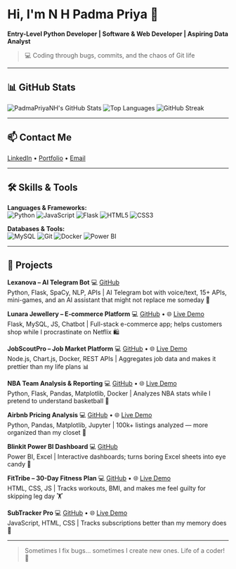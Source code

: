 # Hi, I'm N H Padma Priya 👋
**Entry-Level Python Developer | Software & Web Developer | Aspiring Data Analyst**  

> 💻 Coding through bugs, commits, and the chaos of Git life

---

## 📊 GitHub Stats
![PadmaPriyaNH's GitHub Stats](https://github-readme-stats.vercel.app/api?username=PadmaPriyaNH&show_icons=true&theme=radical&hide=issues)
![Top Languages](https://github-readme-stats.vercel.app/api/top-langs/?username=PadmaPriyaNH&layout=compact&theme=radical)
![GitHub Streak](https://github-readme-streak-stats.herokuapp.com/?user=PadmaPriyaNH&theme=radical)

---

## 📫 Contact Me

[LinkedIn](https://www.linkedin.com/in/n-h-padma-priya) • [Portfolio](https://nhpadmapriya.netlify.app/) • [Email](mailto:nh.padmapriyaa@gmail.com)

---

## 🛠️ Skills & Tools
**Languages & Frameworks:**  
![Python](https://img.shields.io/badge/Python-3776AB?style=for-the-badge&logo=python&logoColor=white) 
![JavaScript](https://img.shields.io/badge/JavaScript-F7DF1E?style=for-the-badge&logo=javascript&logoColor=black) 
![Flask](https://img.shields.io/badge/Flask-000000?style=for-the-badge&logo=flask&logoColor=white) 
![HTML5](https://img.shields.io/badge/HTML5-E34F26?style=for-the-badge&logo=html5&logoColor=white) 
![CSS3](https://img.shields.io/badge/CSS3-1572B6?style=for-the-badge&logo=css3&logoColor=white)  

**Databases & Tools:**  
![MySQL](https://img.shields.io/badge/MySQL-4479A1?style=for-the-badge&logo=mysql&logoColor=white) 
![Git](https://img.shields.io/badge/Git-F05032?style=for-the-badge&logo=git&logoColor=white) 
![Docker](https://img.shields.io/badge/Docker-2496ED?style=for-the-badge&logo=docker&logoColor=white) 
![Power BI](https://img.shields.io/badge/Power%20BI-F2C811?style=for-the-badge&logo=power-bi&logoColor=black) 

---

## 🔧 Projects

**Lexanova – AI Telegram Bot** 💻 [GitHub](https://github.com/PadmaPriyaNH/lexanova-telegrambot.git)  
Python, Flask, SpaCy, NLP, APIs | AI Telegram bot with voice/text, 15+ APIs, mini-games, and an AI assistant that might not replace me someday 🤖  

**Lunara Jewellery – E‑commerce Platform** 💻 [GitHub](https://github.com/PadmaPriyaNH/lunara-jewellary-ecommerce-website.git) • 🌐 [Live Demo](https://lunara-jewellary-ecommerce-website.onrender.com/)  
Flask, MySQL, JS, Chatbot | Full-stack e-commerce app; helps customers shop while I procrastinate on Netflix 🛍️  

**JobScoutPro – Job Market Platform** 💻 [GitHub](https://github.com/PadmaPriyaNH/jobscout-pro-website.git) • 🌐 [Live Demo](https://jobscout-pro-website.onrender.com/)  
Node.js, Chart.js, Docker, REST APIs | Aggregates job data and makes it prettier than my life plans 📊  

**NBA Team Analysis & Reporting** 💻 [GitHub](https://github.com/PadmaPriyaNH/nba-team-analysis-reporting-platform.git) • 🌐 [Live Demo](https://nba-team-analysis-reporting-platform.onrender.com/)  
Python, Flask, Pandas, Matplotlib, Docker | Analyzes NBA stats while I pretend to understand basketball 🏀  

**Airbnb Pricing Analysis** 💻 [GitHub](https://github.com/PadmaPriyaNH/VOIS_AICTE_Oct2025_NHPadmaPriya.git) • 🌐 [Live Demo](https://colab.research.google.com/github/PadmaPriyaNH/VOIS_AICTE_Oct2025_NHPadmaPriya/blob/main/Airbnb_Data_Analysis_Project.ipynb)  
Python, Pandas, Matplotlib, Jupyter | 100k+ listings analyzed — more organized than my closet 🏡  

**Blinkit Power BI Dashboard** 💻 [GitHub](https://github.com/PadmaPriyaNH/PowerBI-Blinkit-Dashboard.git)  
Power BI, Excel | Interactive dashboards; turns boring Excel sheets into eye candy 🎨  

**FitTribe – 30-Day Fitness Plan** 💻 [GitHub](https://github.com/PadmaPriyaNH/FitTribe-fitness-website) • 🌐 [Live Demo](https://padmapriyanh.github.io/FitTribe-fitness-website/)  
HTML, CSS, JS | Tracks workouts, BMI, and makes me feel guilty for skipping leg day 🏋️  

**SubTracker Pro** 💻 [GitHub](https://github.com/PadmaPriyaNH/subtracker-pro-website.git) • 🌐 [Live Demo](https://subtracker-pro-website.onrender.com/)  
JavaScript, HTML, CSS | Tracks subscriptions better than my memory does 📝  

---

> Sometimes I fix bugs… sometimes I create new ones. Life of a coder! 🚀  
